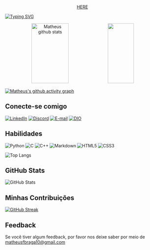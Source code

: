 <p align="center">
  <img src="J4o(1).gif" alt="" />
</p>
<p align="center">
  <a href="https://pjc0247.github.io/gif-for-readme/">HERE</a>
</p>

[![Typing SVG](https://readme-typing-svg.herokuapp.com/?color=FFF&size=35&center=true&vCenter=true&width=1000&lines=Nice+to+meet+you,+my+name+is+Matheus;Welcome+to+my+GitHub+Profile!:%29)](https://git.io/typing-svg)

<div align="center">  
  <img width="49%" height="195px" src="https://github-readme-stats.vercel.app/api?username=matheusBraga10&show_icons=true&count_private=true&hide_border=true&title_color=FFF&icon_color=87CEFA&text_color=FFF&bg_color=0d1117" alt="Matheus github stats" /> 
  <img width="41%" height="195px" src="https://github-readme-stats.vercel.app/api/top-langs/?username=matheusBraga10&layout=compact&hide_border=true&title_color=FFF&text_color=FFF&bg_color=0d1117" />
</div>

[![Matheus's github activity graph](https://github-readme-activity-graph.vercel.app/graph?username=matheusBraga10&bg_color=0d1117&color=FFF&line=ffffff&point=ff0000&area=true&hide_border=true)](https://github.com/ashutosh00710/github-readme-activity-graph)

## Conecte-se comigo
[![LinkedIn](https://img.shields.io/badge/LinkedIn-000?style=for-the-badge&logo=linkedin&logoColor=0E76A8)](https://www.linkedin.com/in/matheus-f-braga/)
[![Discord](https://img.shields.io/badge/Discord-000?style=for-the-badge&logo=discord)](https://www.discord.com/in/matheusfelipebrga/)
[![E-mail](https://img.shields.io/badge/Email-000?style=for-the-badge&logo=gmail)](matheusfbraga10@gmail.com)
[![DIO](https://img.shields.io/badge/MEU_PERFIL_NA_DIO-000?style=for-the-badge&logo=digitalinovationone)]([matheusfbraga10@gmail.com](https://web.dio.me/users/matheusfbraga10?tab=skills))

## Habilidades
![Python](https://img.shields.io/badge/Python-000?style=for-the-badge&logo=python)
![C](https://img.shields.io/badge/C-000?style=for-the-badge&logo=c)
![C++](https://img.shields.io/badge/C%2B%2B-000?style=for-the-badge&logo=c%2B%2B&logoColor=00599C)
![Markdown](https://img.shields.io/badge/Markdown-000?style=for-the-badge&logo=markdown)
![HTML5](https://img.shields.io/badge/HTML5-000?style=for-the-badge&logo=html5)
![CSS3](https://img.shields.io/badge/CSS3-000?style=for-the-badge&logo=css3&logoColor=264CE4)


![Top Langs](https://github-readme-stats-git-masterrstaa-rickstaa.vercel.app/api/top-langs/?username=matheusBraga10&layout=compact&bg_color=000&border_color=30A3DC&title_color=E94D5F&text_color=FFF&hide_title=true)
## GitHub Stats
![GitHub Stats](https://github-readme-stats.vercel.app/api?username=matheusBraga10&theme=transparent&bg_color=000&border_color=30A3DC&show_icons=true&icon_color=30A3DC&title_color=E94D5F&text_color=FFF&hide_title=true)


## Minhas Contribuições
[![GitHub Streak](https://streak-stats.demolab.com/?user=matheusBraga10&theme=bear&background=000&border=30A3DC&dates=FFF)](https://git.io/streak-stats)


## Feedback
Se você tiver algum feedback, por favor nos deixe saber por meio de matheusfbraga10@gmail.com
